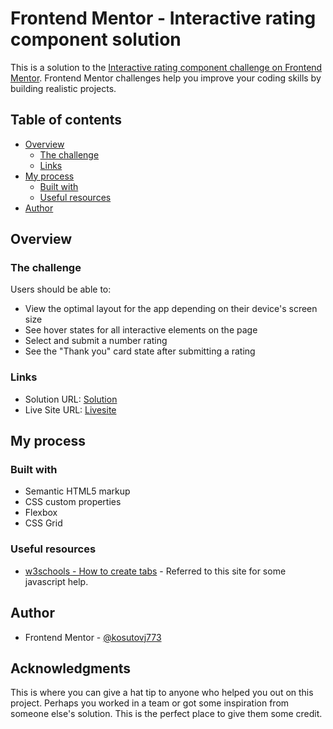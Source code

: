 # Frontend Mentor - Interactive rating component solution

This is a solution to the [Interactive rating component challenge on Frontend Mentor](https://www.frontendmentor.io/challenges/interactive-rating-component-koxpeBUmI). Frontend Mentor challenges help you improve your coding skills by building realistic projects. 

## Table of contents

- [Overview](#overview)
  - [The challenge](#the-challenge)
  - [Links](#links)
- [My process](#my-process)
  - [Built with](#built-with)
  - [Useful resources](#useful-resources)
- [Author](#author)

## Overview

### The challenge

Users should be able to:

- View the optimal layout for the app depending on their device's screen size
- See hover states for all interactive elements on the page
- Select and submit a number rating
- See the "Thank you" card state after submitting a rating

### Links

- Solution URL: [Solution](https://github.com/vedjain773/interavtive-rating-component-Frontend-Mentor-)
- Live Site URL: [Livesite](https://vedjain773.github.io/interavtive-rating-component-Frontend-Mentor-/)

## My process

### Built with

- Semantic HTML5 markup
- CSS custom properties
- Flexbox
- CSS Grid

### Useful resources

- [w3schools - How to create tabs](https://www.w3schools.com/howto/howto_js_tabs.asp) - Referred
to this site for some javascript help.

## Author

- Frontend Mentor - [@kosutovj773](https://www.frontendmentor.io/profile/kosutovj773)

## Acknowledgments

This is where you can give a hat tip to anyone who helped you out on this project. Perhaps you worked in a team or got some inspiration from someone else's solution. This is the perfect place to give them some credit.